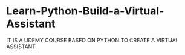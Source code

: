 # Learn-Python-Build-a-Virtual-Assistant
IT IS A UDEMY COURSE BASED ON PYTHON TO CREATE A VIRTUAL ASSISTANT
